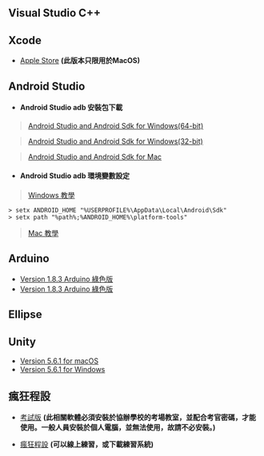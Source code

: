 ## Visual Studio C++


## Xcode

* [Apple Store](https://itunes.apple.com/tw/app/xcode/id497799835?l=zh&mt=12) **(此版本只限用於MacOS)**

## Android Studio

 * #### Android Studio adb 安裝包下載

> [Android Studio and Android Sdk for Windows(64-bit)](https://dl.google.com/dl/android/studio/install/2.3.3.0/android-studio-bundle-162.4069837-windows.exe)

> [Android Studio and Android Sdk for Windows(32-bit)](https://dl.google.com/dl/android/studio/ide-zips/2.3.3.0/android-studio-ide-162.4069837-windows32.zip)

> [Android Studio and Android Sdk for Mac](https://dl.google.com/dl/android/studio/install/2.3.3.0/android-studio-ide-162.4069837-mac.dmg)

* #### Android Studio adb 環境變數設定

> [Windows 教學]()

  ```
  > setx ANDROID_HOME "%USERPROFILE%\AppData\Local\Android\Sdk"
  > setx path "%path%;%ANDROID_HOME%\platform-tools"
  ```

> [Mac 教學]()

## Arduino

* [Version 1.8.3 Arduino 綠色版](http://140.138.147.37/SoftWare/arduino-1.8.3-windows.exe)
* [Version 1.8.3 Arduino 綠色版](http://140.138.147.37/SoftWare/arduino-1.8.3-windows.zip)

## Ellipse



## Unity

* [Version 5.6.1 for macOS](https://store.unity.com/download/thank-you?thank-you=personal&os=win&nid=292)
* [Version 5.6.1 for Windows](https://store.unity.com/download/thank-you?thank-you=personal&os=osx&nid=292)

## 瘋狂程設

* [考試版](https://cpe.cse.nsysu.edu.tw/doc/setup/setup.exe) **(此相關軟體必須安裝於協辦學校的考場教室，並配合考官密碼，才能使用。一般人員安裝於個人電腦，並無法使用，故請不必安裝。)**

* [瘋狂程設](http://coding-frenzy.arping.me/sites/coding-frenzy.arping.me/CodingFrenzy@coding-frenzy.arping.me.zip) **(可以線上練習，或下載練習系統)**